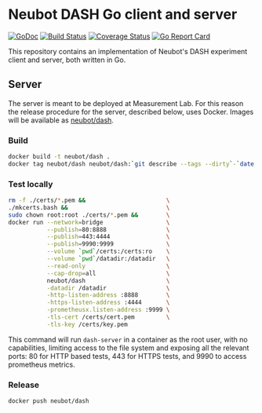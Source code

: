 # Neubot DASH Go client and server

[![GoDoc](https://godoc.org/github.com/neubot/dash?status.svg)](https://godoc.org/github.com/neubot/dash) [![Build Status](https://travis-ci.org/neubot/dash.svg?branch=master)](https://travis-ci.org/neubot/dash) [![Coverage Status](https://coveralls.io/repos/github/neubot/dash/badge.svg?branch=master)](https://coveralls.io/github/neubot/dash?branch=master) [![Go Report Card](https://goreportcard.com/badge/github.com/neubot/dash)](https://goreportcard.com/report/github.com/neubot/dash)

This repository contains an implementation of Neubot's DASH experiment
client and server, both written in Go.

## Server

The server is meant to be deployed at Measurement Lab. For this reason the
release procedure for the server, described below, uses Docker. Images will
be available as [neubot/dash](https://hub.docker.com/r/neubot/dash).

### Build

```bash
docker build -t neubot/dash .
docker tag neubot/dash neubot/dash:`git describe --tags --dirty`-`date -u +%Y%m%d%H%M%S`
```

### Test locally

```bash
rm -f ./certs/*.pem &&                       \
./mkcerts.bash &&                            \
sudo chown root:root ./certs/*.pem &&        \
docker run --network=bridge                  \
           --publish=80:8888                 \
           --publish=443:4444                \
           --publish=9990:9999               \
           --volume `pwd`/certs:/certs:ro    \
           --volume `pwd`/datadir:/datadir   \
           --read-only                       \
           --cap-drop=all                    \
           neubot/dash                       \
           -datadir /datadir                 \
           -http-listen-address :8888        \
           -https-listen-address :4444       \
           -prometheusx.listen-address :9999 \
           -tls-cert /certs/cert.pem         \
           -tls-key /certs/key.pem
```

This command will run `dash-server` in a container as the root user, with
no capabilities, limiting access to the file system and exposing all the
relevant ports: 80 for HTTP based tests, 443 for HTTPS tests, and 9990 to
access prometheus metrics.

### Release

```bash
docker push neubot/dash
```

